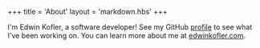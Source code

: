 +++
title = 'About'
layout = 'markdown.hbs'
+++

I'm Edwin Kofler, a software developer! See my GitHub [profile](https://github.com/hyperupcall) to see what I've been working on. You can learn more about me at [edwinkofler.com](https://edwinkofler.com).

